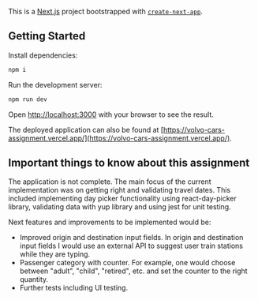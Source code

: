 This is a [Next.js](https://nextjs.org/) project bootstrapped with [`create-next-app`](https://github.com/vercel/next.js/tree/canary/packages/create-next-app).

## Getting Started

Install dependencies:

```bash
npm i
```

Run the development server:

```bash
npm run dev
```

Open [http://localhost:3000](http://localhost:3000) with your browser to see the result.

The deployed application can also be found at [https://volvo-cars-assignment.vercel.app/](https://volvo-cars-assignment.vercel.app/).

## Important things to know about this assignment

The application is not complete. The main focus of the current implementation was on getting right and validating travel dates. This included implementing day picker functionality using react-day-picker library, validating data with yup library and using jest for unit testing.

Next features and improvements to be implemented would be:

- Improved origin and destination input fields. In origin and destination input fields I would use an external API to suggest user train stations while they are typing.
- Passenger category with counter. For example, one would choose between "adult", "child", "retired", etc. and set the counter to the right quantity.
- Further tests including UI testing.
